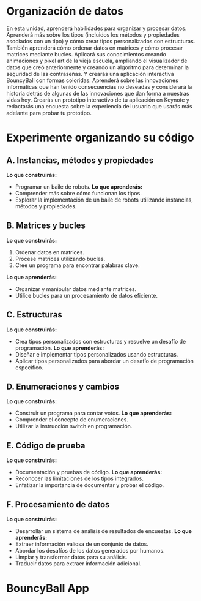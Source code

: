 # Organización de datos
En esta unidad, aprenderá habilidades para organizar y procesar datos. Aprenderá más sobre los tipos (incluidos los métodos y propiedades asociados con un tipo) y cómo crear tipos personalizados con estructuras. También aprenderá cómo ordenar datos en matrices y cómo procesar matrices mediante bucles.
Aplicará sus conocimientos creando animaciones y pixel art de la vieja escuela, ampliando el visualizador de datos que creó anteriormente y creando un algoritmo para determinar la seguridad de las contraseñas. Y crearás una aplicación interactiva BouncyBall con formas coloridas.
Aprenderá sobre las innovaciones informáticas que han tenido consecuencias no deseadas y considerará la historia detrás de algunas de las innovaciones que dan forma a nuestras vidas hoy. Crearás un prototipo interactivo de tu aplicación en Keynote y redactarás una encuesta sobre la experiencia del usuario que usarás más adelante para probar tu prototipo.

# Experimente organizando su código

## A. Instancias, métodos y propiedades
**Lo que construirás:**
- Programar un baile de robots.
**Lo que aprenderás:**
- Comprender más sobre cómo funcionan los tipos.
- Explorar la implementación de un baile de robots utilizando instancias, métodos y propiedades.

## B. Matrices y bucles
**Lo que construirás:**
1. Ordenar datos en matrices.
2. Procese matrices utilizando bucles.
3. Cree un programa para encontrar palabras clave.

**Lo que aprenderás:**
- Organizar y manipular datos mediante matrices.
- Utilice bucles para un procesamiento de datos eficiente.

## C. Estructuras
**Lo que construirás:**
- Crea tipos personalizados con estructuras y resuelve un desafío de programación.
**Lo que aprenderás:**
- Diseñar e implementar tipos personalizados usando estructuras.
- Aplicar tipos personalizados para abordar un desafío de programación específico.

## D. Enumeraciones y cambios
**Lo que construirás:**
- Construir un programa para contar votos.
**Lo que aprenderás:**
- Comprender el concepto de enumeraciones.
- Utilizar la instrucción switch en programación.

## E. Código de prueba
**Lo que construirás:**
- Documentación y pruebas de código.
**Lo que aprenderás:**
- Reconocer las limitaciones de los tipos integrados.
- Enfatizar la importancia de documentar y probar el código.

## F. Procesamiento de datos
**Lo que construirás:**
- Desarrollar un sistema de análisis de resultados de encuestas.
**Lo que aprenderás:**
- Extraer información valiosa de un conjunto de datos.
- Abordar los desafíos de los datos generados por humanos.
- Limpiar y transformar datos para su análisis.
- Traducir datos para extraer información adicional.

# BouncyBall App
